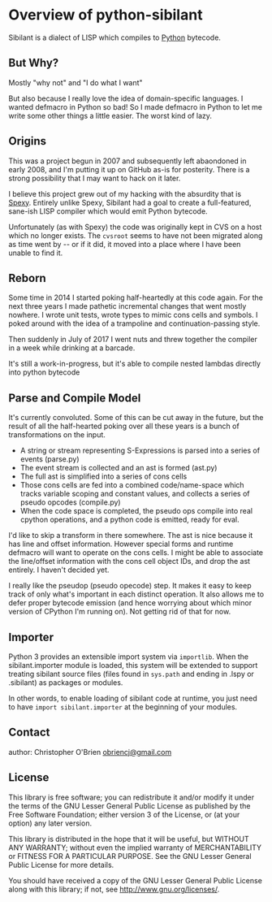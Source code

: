 
# Overview of python-sibilant

Sibilant is a dialect of LISP which compiles to [Python] bytecode.


## But Why?

Mostly "why not" and "I do what I want"

But also because I really love the idea of domain-specific languages.
I wanted defmacro in Python so bad! So I made defmacro in Python to
let me write some other things a little easier. The worst kind of
lazy.


## Origins

This was a project begun in 2007 and subsequently left abaondoned in
early 2008, and I'm putting it up on GitHub as-is for posterity.
There is a strong possibility that I may want to hack on it later.

I believe this project grew out of my hacking with the absurdity that
is [Spexy]. Entirely unlike Spexy, Sibilant had a goal to create a
full-featured, sane-ish LISP compiler which would emit Python bytecode.

Unfortunately (as with Spexy) the code was originally kept in CVS on a
host which no longer exists. The `cvsroot` seems to have not been
migrated along as time went by -- or if it did, it moved into a place
where I have been unable to find it.

[Python]: http://python.org/

[Spexy]: https://github.com/obriencj/python-spexy
"A hackish, LISP-like preprocessor for Python"


## Reborn

Some time in 2014 I started poking half-heartedly at this code
again. For the next three years I made pathetic incremental changes
that went mostly nowhere. I wrote unit tests, wrote types to mimic
cons cells and symbols. I poked around with the idea of a trampoline
and continuation-passing style.

Then suddenly in July of 2017 I went nuts and threw together the
compiler in a week while drinking at a barcade.

It's still a work-in-progress, but it's able to compile nested lambdas
directly into python bytecode


## Parse and Compile Model

It's currently convoluted. Some of this can be cut away in the future,
but the result of all the half-hearted poking over all these years is
a bunch of transformations on the input.

* A string or stream representing S-Expressions is parsed into a
  series of events (parse.py)
* The event stream is collected and an ast is formed (ast.py)
* The full ast is simplified into a series of cons cells
* Those cons cells are fed into a combined code/name-space which
  tracks variable scoping and constant values, and collects a series
  of pseudo opcodes (compile.py)
* When the code space is completed, the pseudo ops compile into real
  cpython operations, and a python code is emitted, ready for eval.

I'd like to skip a transform in there somewhere. The ast is nice
because it has line and offset information. However special forms and
runtime defmacro will want to operate on the cons cells. I might be
able to associate the line/offset information with the cons cell
object IDs, and drop the ast entirely. I haven't decided yet.

I really like the pseudop (pseudo opecode) step. It makes it easy to
keep track of only what's important in each distinct operation. It
also allows me to defer proper bytecode emission (and hence worrying
about which minor version of CPython I'm running on). Not getting rid
of that for now.


## Importer

Python 3 provides an extensible import system via `importlib`. When
the sibilant.importer module is loaded, this system will be extended
to support treating sibilant source files (files found in `sys.path`
and ending in .lspy or .sibilant) as packages or modules.

In other words, to enable loading of sibilant code at runtime, you
just need to have `import sibilant.importer` at the beginning of your
modules.


## Contact

author: Christopher O'Brien  <obriencj@gmail.com>


## License

This library is free software; you can redistribute it and/or modify
it under the terms of the GNU Lesser General Public License as
published by the Free Software Foundation; either version 3 of the
License, or (at your option) any later version.

This library is distributed in the hope that it will be useful, but
WITHOUT ANY WARRANTY; without even the implied warranty of
MERCHANTABILITY or FITNESS FOR A PARTICULAR PURPOSE.  See the GNU
Lesser General Public License for more details.

You should have received a copy of the GNU Lesser General Public
License along with this library; if not, see
<http://www.gnu.org/licenses/>.
